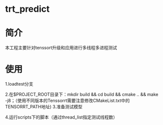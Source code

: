 # trt_predict

# 简介
本工程主要针对tenssort升级和应用进行多线程多进程测试

# 使用
1.loadtest分支

2.在$PROJECT_ROOT目录下：mkdir build && cd build && cmake .. && make -j8；（使用不同版本的Tenssorrt需要注意修改CMakeList.txt中的TENSORRT_PATH地址)
3.准备测试模型

4.运行scripts下的脚本（通过thread_list指定测试线程数）
